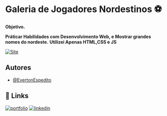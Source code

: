 

# Galeria de Jogadores Nordestinos ⚽

**Objetivo.**

**Práticar Habilidades com Desenvolvimento Web, e Mostrar grandes nomes do nordeste.**
**Utilizei Apenas HTML,CSS e JS**

[![Site](https://img.shields.io/badge/site-000?style=for-the-badge&logo=ko-fi&logoColor=white)](https://galerianordeste.netlify.app/)

## Autores

- [@EvertonEspedito](https://www.instagram.com/evertonespedito_/)




## 🔗 Links
[![portfolio](https://img.shields.io/badge/my_portfolio-000?style=for-the-badge&logo=ko-fi&logoColor=white)](https://evertonespdev.netlify.app/)
[![linkedin](https://img.shields.io/badge/linkedin-0A66C2?style=for-the-badge&logo=linkedin&logoColor=white)](https://www.linkedin.com/in/everton-santos-3062071a3/)
